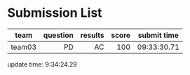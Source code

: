# Submission List
team    | question  | results  | score | submit time
------|-----:|-----:| ----:|-----
team03 | PD | AC | 100 | 09:33:30.71


update time:  9:34:24.29 
